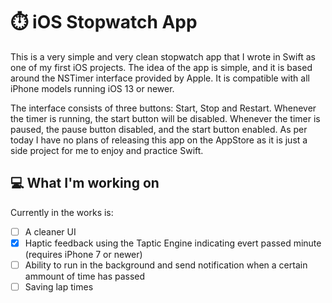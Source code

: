 # :stopwatch: iOS Stopwatch App

This is a very simple and very clean stopwatch app that I wrote in Swift as one of my first iOS projects. The idea of the app is simple, and it is based around the NSTimer interface provided by Apple. It is compatible with all iPhone models running iOS 13 or newer.

The interface consists of three buttons: Start, Stop and Restart. Whenever the timer is running, the start button will be disabled. Whenever the timer is paused, the pause button disabled, and the start button enabled.
As per today I have no plans of releasing this app on the AppStore as it is just a side project for me to enjoy and practice Swift.

## :computer: What I'm working on
Currently in the works is:
- [ ] A cleaner UI
- [x] Haptic feedback using the Taptic Engine indicating evert passed minute (requires iPhone 7 or newer)
- [ ] Ability to run in the background and send notification when a certain ammount of time has passed
- [ ] Saving lap times 
